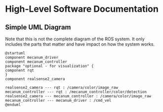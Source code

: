 # High-Level Software Documentation

## Simple UML Diagram

Note that this is not the complete diagram of the ROS system. It only includes the parts that matter and have impact on how the system works.

```plantuml
@startuml
component mecanum_driver
component mecanum_controller
package "optional - for visualization" {
component rqt
}
component realsense2_camera

realsense2_camera --- rqt : /camera/color/image_raw
mecanum_controller --- rqt : /mecanum_controller/color/detection
realsense2_camera --- mecanum_controller : /camera/color/image_raw
mecanum_controller --- mecanum_driver : /cmd_vel
@enduml
```


